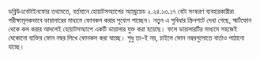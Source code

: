 ডব্লিউএবেটাইনফোর তথ্যমতে, বর্তমানে হোয়াটসঅ্যাপের অ্যান্ড্রয়েড ২.২৪.১৩.১৭ বেটা সংস্করণ ব্যবহারকারীরা পরীক্ষামূলকভাবে ডায়ালারের মাধ্যমে ফোনকল করার সুযোগ পাচ্ছেন। নতুন এ সুবিধার স্ক্রিনশটে দেখা গেছে, স্মার্টফোন থেকে কল করার আদলেই হোয়াটসঅ্যাপে একটি ডায়ালার যুক্ত করা হয়েছে। ফলে ডায়ালারটির মাধ্যমে সহজেই যেকোনো ব্যক্তির ফোন নম্বর লিখে ফোনকল করা যাচ্ছে। শুধু তা–ই নয়, চাইলে ফোন নম্বরগুলোতে বার্তাও পাঠানো যাচ্ছে।

